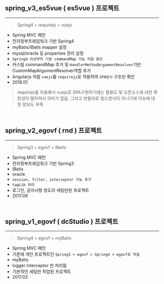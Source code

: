 ## spring_v3_es5vue ( es5vue ) 프로젝트

---

> Spring4 + requirejs + vuejs

- Spring MVC 패턴
- 전자정부프레임워크 기반 Spring4
- myBatis/iBatis mapper 설정
- mysql/oracle 등 properties 관리 설정
- `Spring4 이상부터 기본 commandMap 기능 지원 중단`
- 커스텀 commandMap 추가 및 `HandlerMethodArgumentResolver`기반 CustomMapArgumentResolver역할 추가
- Angularjs 처럼 `vuejs`를 `requirejs`로 적용하여 `SPA방식` 구조만 확인 
- 2018.01

> requirejs를 이용해서 vuejs로 SPA구현하기에는 활용도 및 오픈소스에 대한 확장성이 떨어져서 의미가 없음. 그리고 번들러로 빌드방식이 아니기에 이슈에 대한 정보도 부족

<br>


## spring_v2_egovf ( rnd ) 프로젝트

---

> Spring3 + egovf + iBatis

- Spring MVC 패턴
- 전자정부프레임워크 기반 Spring3 
- iBatis
- oracle
- `session, filter, interceptor 기능 추가`
- `tagLib 처리`
- 로그인, 공지사항 정도의 세팅만된 프로젝트
- 2017.09

<br>


## spring_v1_egovf ( dcStudio ) 프로젝트

---

> Spring4 + egovf + myBatis

- Spring MVC 패턴
- 기존에 개인 프로젝트인 `Spring3 + egovf > Spring4 + egovf로 작업`
- myBatis
- logger interceptor 만 처리됨
- 기본적인 세팅만 작업된 프로젝트
- 2017.03
